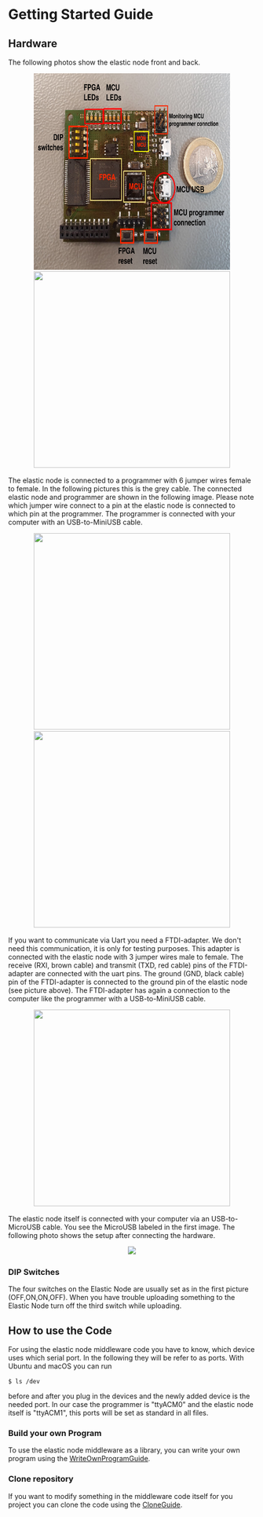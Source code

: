 # Getting Started Guide

## Hardware

The following photos show the elastic node front and back. 

<p align="center">
  <img src="https://github.com/es-ude/ElasticNodeMiddleware/blob/master/docs/images/elasticNodelabeled.jpg" width="400" height="400">
  <img src="https://github.com/es-ude/ElasticNodeMiddleware/blob/master/docs/images/elasticNodeBack.jpg" width="400" height="400"> 
</p>

The elastic node is connected to a programmer with 6 jumper wires female to female.
In the following pictures this is the grey cable. 
The connected elastic node and programmer are shown in the following image.
Please note which jumper wire connect to a pin at the elastic node is connected to which pin at the programmer.
The programmer is connected with your computer with an USB-to-MiniUSB cable.

<p align="center">
<img src="https://github.com/es-ude/ElasticNodeMiddleware/blob/master/docs/images/elasticNode.jpg" width="400" height="400">
<img src="https://github.com/es-ude/ElasticNodeMiddleware/blob/master/docs/images/programmerEdit.jpg" width="400" height="400">
</p>
 
If you want to communicate via Uart you need a FTDI-adapter.
We don't need this communication, it is only for testing purposes.
This adapter is connected with the elastic node with 3 jumper wires male to female.
The receive (RXI, brown cable) and transmit (TXD, red cable) pins of the FTDI-adapter are connected with the uart pins.
The ground (GND, black cable) pin of the FTDI-adapter is connected to the ground pin of the elastic node (see picture above).
The FTDI-adapter has again a connection to the computer like the programmer with a USB-to-MiniUSB cable. 

<p align="center"> <img src="https://github.com/es-ude/ElasticNodeMiddleware/blob/master/docs/images/ftdiAdapter.jpg" width="400" height="400"> </p>

The elastic node itself is connected with your computer via an USB-to-MicroUSB cable. You see the MicroUSB labeled in the first image.
The following photo shows the setup after connecting the hardware.

<p align="center"> <img src="https://github.com/es-ude/ElasticNodeMiddleware/blob/master/docs/images/construction2.jpg" width="600"> </p>

### DIP Switches

The four switches on the Elastic Node are usually set as in the first picture (OFF,ON,ON,OFF). When you have trouble uploading something to the Elastic Node turn off the third switch while uploading.

## How to use the Code

For using the elastic node middleware code you have to know, which device uses which serial port. 
In the following they will be refer to as ports.
With Ubuntu and macOS you can run

    $ ls /dev

before and after you plug in the devices and the newly added device is the needed port.
In our case the programmer is "ttyACM0" and the elastic node itself is "ttyACM1", this ports will be set as standard in all files.

### Build your own Program

To use the elastic node middleware as a library, you can write your own program using the [WriteOwnProgramGuide](WriteOwnProgramGuide.md).

### Clone repository

If you want to modify something in the middleware code itself for you project you can clone the code using the [CloneGuide](docs/CloneGuide.md).


